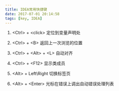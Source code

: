 ```yaml
---
title: IDEA常用快捷键
date: 2017-07-01 20:14:58
tags: [key, IDEA]
---
```


1. \<Ctrl> + \<click> 定位到变量声明处

2. \<Ctrl> + \<B> 返回上一次浏览的位置

3. \<Ctrl> + \<Alt> + \<L> 自动对齐

4. \<Ctrl> + \<F12> 显示类成员

5. \<Alt> + Left\Right 切换标签页

6. \<Alt> + \<Enter> 光标在错误上调出自动错误处理列表
